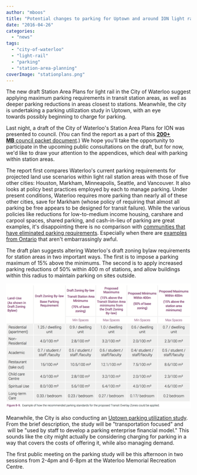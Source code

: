 ```yaml
---
author: "mboos"
title: "Potential changes to parking for Uptown and around ION light rail"
date: "2016-04-26"
categories: 
  - "news"
tags: 
  - "city-of-waterloo"
  - "light-rail"
  - "parking"
  - "station-area-planning"
coverImage: "stationplans.png"
---
```


The new draft Station Area Plans for light rail in the City of Waterloo suggest applying maximum parking requirements in transit station areas, as well as deeper parking reductions in areas closest to stations. Meanwhile, the city is undertaking a parking utilization study in Uptown, with an eye towards possibly beginning to charge for parking.<!--more-->

Last night, a draft of the City of Waterloo's Station Area Plans for ION was presented to council. (You can find the report as a part of this [**200+ MB** council packet document](https://www.waterloo.ca/en/resources/20160425_Early_Packert_Council_meeting_with_attachments.pdf).) We hope you'll take the opportunity to participate in the upcoming public consultations on the draft, but for now, we'd like to draw your attention to the appendices, which deal with parking within station areas.

The report first compares Waterloo's current parking requirements for projected land use scenarios within light rail station areas with those of five other cities: Houston, Markham, Minneapolis, Seattle, and Vancouver. It also looks at policy best practices employed by each to manage parking. Under present conditions, Waterloo requires more parking than nearly all of these other cities, save for Markham (whose policy of requiring that almost all parking be free appears to be designed for transit failure). While the various policies like reductions for low-to-medium income housing, carshare and carpool spaces, shared parking, and cash-in-lieu of parking are great examples, it's disappointing there is no comparison with [communities that have eliminated parking requirements](https://www.strongtowns.org/journal/2015/11/18/a-map-of-cities-that-got-rid-of-parking-minimums). Especially when there are [examples from Ontario](/blog/2016/03/28/could-parking-minimums-hurt-light-rail/) that aren't embarrassingly awful.

The draft plan suggests altering Waterloo's draft zoning bylaw requirements for station areas in two important ways. The first is to impose a parking maximum of 15% above the minimums. The second is to apply increased parking reductions of 50% within 400 m of stations, and allow buildings within this radius to maintain parking on sites outside.

[![Table of potential parking requirements](/images/parking-draft.png)](/images/parking-draft.png)

Meanwhile, the City is also conducting an [Uptown parking utilization study](https://www.waterloo.ca/en/living/UptownWaterlooParkingUtilizationStudy.asp). From the brief description, the study will be "transportation focused" and  will be "used by staff to develop a parking enterprise financial model." This sounds like the city might actually be considering charging for parking in a way that covers the costs of offering it, while also managing demand.

The first public meeting on the parking study will be this afternoon in two sessions from 2-4pm and 6-8pm at the Waterloo Memorial Recreation Centre.
